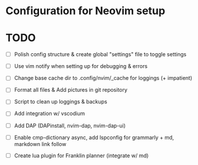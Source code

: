 # Configuration for Neovim setup

# TODO
- [ ] Polish config structure & create global "settings" file to toggle settings
- [ ] Use vim notify when setting up for debugging & errors
- [ ] Change base cache dir to .config/nvim/_cache for loggings (+ impatient)
- [ ] Format all files & Add pictures in git repository

- [ ] Script to clean up loggings & backups
- [ ] Add integration w/ vscodium


- [ ] Add DAP (DAPinstall, nvim-dap, nvim-dap-ui)
- [ ] Enable cmp-dictionary async, add lspconfig for grammarly + md, markdown link follow
- [ ] Create lua plugin for Franklin planner (integrate w/ md)





